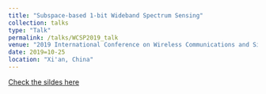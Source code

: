 ```yaml
---
title: "Subspace-based 1-bit Wideband Spectrum Sensing"
collection: talks
type: "Talk"
permalink: /talks/WCSP2019_talk
venue: "2019 International Conference on Wireless Communications and Signal Processing (WCSP 2019)"
date: 2019=10-25
location: "Xi'an, China"
---
```

[Check the sildes here](http://dengjunquan.github.io/files/slides/WCSP2019_slides.pdf)
